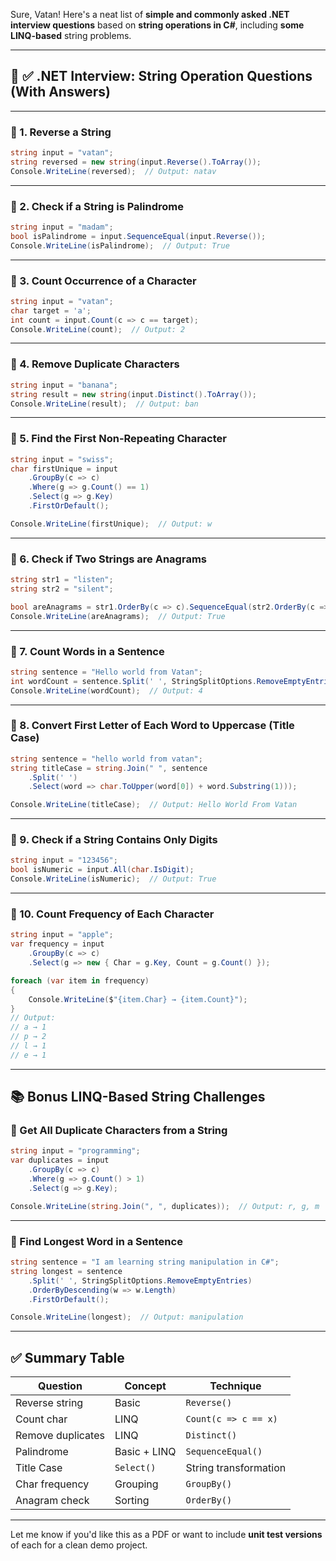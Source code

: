 Sure, Vatan! Here's a neat list of **simple and commonly asked .NET interview questions** based on **string operations in C#**, including **some LINQ-based** string problems.

---

## 🧠 ✅ .NET Interview: String Operation Questions (With Answers)

---

### 🔹 1. **Reverse a String**

```csharp
string input = "vatan";
string reversed = new string(input.Reverse().ToArray());
Console.WriteLine(reversed);  // Output: natav
```

---

### 🔹 2. **Check if a String is Palindrome**

```csharp
string input = "madam";
bool isPalindrome = input.SequenceEqual(input.Reverse());
Console.WriteLine(isPalindrome);  // Output: True
```

---

### 🔹 3. **Count Occurrence of a Character**

```csharp
string input = "vatan";
char target = 'a';
int count = input.Count(c => c == target);
Console.WriteLine(count);  // Output: 2
```

---

### 🔹 4. **Remove Duplicate Characters**

```csharp
string input = "banana";
string result = new string(input.Distinct().ToArray());
Console.WriteLine(result);  // Output: ban
```

---

### 🔹 5. **Find the First Non-Repeating Character**

```csharp
string input = "swiss";
char firstUnique = input
    .GroupBy(c => c)
    .Where(g => g.Count() == 1)
    .Select(g => g.Key)
    .FirstOrDefault();

Console.WriteLine(firstUnique);  // Output: w
```

---

### 🔹 6. **Check if Two Strings are Anagrams**

```csharp
string str1 = "listen";
string str2 = "silent";

bool areAnagrams = str1.OrderBy(c => c).SequenceEqual(str2.OrderBy(c => c));
Console.WriteLine(areAnagrams);  // Output: True
```

---

### 🔹 7. **Count Words in a Sentence**

```csharp
string sentence = "Hello world from Vatan";
int wordCount = sentence.Split(' ', StringSplitOptions.RemoveEmptyEntries).Length;
Console.WriteLine(wordCount);  // Output: 4
```

---

### 🔹 8. **Convert First Letter of Each Word to Uppercase (Title Case)**

```csharp
string sentence = "hello world from vatan";
string titleCase = string.Join(" ", sentence
    .Split(' ')
    .Select(word => char.ToUpper(word[0]) + word.Substring(1)));

Console.WriteLine(titleCase);  // Output: Hello World From Vatan
```

---

### 🔹 9. **Check if a String Contains Only Digits**

```csharp
string input = "123456";
bool isNumeric = input.All(char.IsDigit);
Console.WriteLine(isNumeric);  // Output: True
```

---

### 🔹 10. **Count Frequency of Each Character**

```csharp
string input = "apple";
var frequency = input
    .GroupBy(c => c)
    .Select(g => new { Char = g.Key, Count = g.Count() });

foreach (var item in frequency)
{
    Console.WriteLine($"{item.Char} → {item.Count}");
}
// Output:
// a → 1
// p → 2
// l → 1
// e → 1
```

---

## 📚 Bonus LINQ-Based String Challenges

### 🔹 Get All Duplicate Characters from a String

```csharp
string input = "programming";
var duplicates = input
    .GroupBy(c => c)
    .Where(g => g.Count() > 1)
    .Select(g => g.Key);

Console.WriteLine(string.Join(", ", duplicates));  // Output: r, g, m
```

---

### 🔹 Find Longest Word in a Sentence

```csharp
string sentence = "I am learning string manipulation in C#";
string longest = sentence
    .Split(' ', StringSplitOptions.RemoveEmptyEntries)
    .OrderByDescending(w => w.Length)
    .FirstOrDefault();

Console.WriteLine(longest);  // Output: manipulation
```

---

## ✅ Summary Table

| Question          | Concept      | Technique             |
| ----------------- | ------------ | --------------------- |
| Reverse string    | Basic        | `Reverse()`           |
| Count char        | LINQ         | `Count(c => c == x)`  |
| Remove duplicates | LINQ         | `Distinct()`          |
| Palindrome        | Basic + LINQ | `SequenceEqual()`     |
| Title Case        | `Select()`   | String transformation |
| Char frequency    | Grouping     | `GroupBy()`           |
| Anagram check     | Sorting      | `OrderBy()`           |

---

Let me know if you'd like this as a PDF or want to include **unit test versions** of each for a clean demo project.
